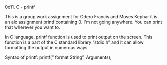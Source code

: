 0x11. C - printf

This is a group work assignment for Odero Francis and Moses Kephar it is an alx assignment printf containing 0. I'm not going anywhere. You can print that wherever you want to.



In C language, printf function is used to print output on the screen.  This function is a part of the C standard library “stdio.h” and it can allow formatting the output in numerous ways.

Syntax of printf:
printf(” format String”, Arguments);


